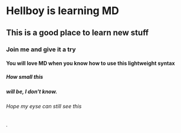 # Hellboy is learning MD
## This is a good place to learn new stuff
### Join me and give it a try
#### You will love MD when you know how to use this lightweight syntax
##### How small this <h5> will be, I don't know.
###### Hope my eyse can still see this <h6>.
